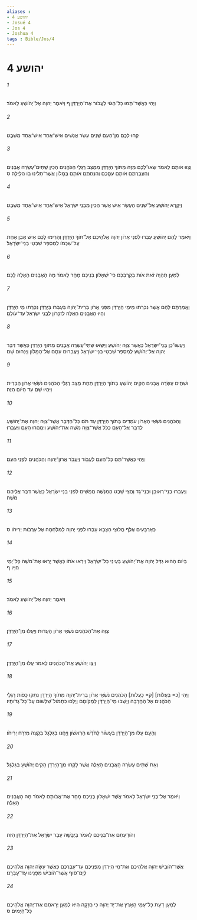 ```yaml
---
aliases : 
- יהושע 4
- Josué 4
- Jos 4
- Joshua 4
tags : Bible/Jos/4
---
```


# יהושע 4

###### 1
וַיְהִי כַּאֲשֶׁר־תַּמּוּ כָל־הַגֹּוי לַעֲבֹור אֶת־הַיַּרְדֵּן ף וַיֹּאמֶר יְהוָה אֶל־יְהֹושֻׁעַ לֵאמֹר׃
###### 2
קְחוּ לָכֶם מִן־הָעָם שְׁנֵים עָשָׂר אֲנָשִׁים אִישׁ־אֶחָד אִישׁ־אֶחָד מִשָּׁבֶט׃
###### 3
וְצַוּוּ אֹותָם לֵאמֹר שְׂאוּ־לָכֶם מִזֶּה מִתֹּוךְ הַיַּרְדֵּן מִמַּצַּב רַגְלֵי הַכֹּהֲנִים הָכִין שְׁתֵּים־עֶשְׂרֵה אֲבָנִים וְהַעֲבַרְתֶּם אֹותָם עִםָּכֶם וְהִנַּחְתֶּם אֹותָם בַּמָּלֹון אֲשֶׁר־תָּלִינוּ בֹו הַלָּיְלָה׃ ס
###### 4
וַיִּקְרָא יְהֹושֻׁעַ אֶל־שְׁנֵים הֶעָשָׂר אִישׁ אֲשֶׁר הֵכִין מִבְּנֵי יִשְׂרָאֵל אִישׁ־אֶחָד אִישׁ־אֶחָד מִשָּׁבֶט׃
###### 5
וַיֹּאמֶר לָהֶם יְהֹושֻׁעַ עִבְרוּ לִפְנֵי אֲרֹון יְהוָה אֱלֹהֵיכֶם אֶל־תֹּוךְ הַיַּרְדֵּן וְהָרִימוּ לָכֶם אִישׁ אֶבֶן אַחַת עַל־שִׁכְמֹו לְמִסְפַּר שִׁבְטֵי בְנֵי־יִשְׂרָאֵל׃
###### 6
לְמַעַן תִּהְיֶה זֹאת אֹות בְּקִרְבְּכֶם כִּי־יִשְׁאָלוּן בְּנֵיכֶם מָחָר לֵאמֹר מָה הָאֲבָנִים הָאֵלֶּה לָכֶם׃
###### 7
וַאֲמַרְתֶּם לָהֶם אֲשֶׁר נִכְרְתוּ מֵימֵי הַיַּרְדֵּן מִפְּנֵי אֲרֹון בְּרִית־יְהוָה בְּעָבְרֹו בַּיַּרְדֵּן נִכְרְתוּ מֵי הַיַּרְדֵּן וְהָיוּ הָאֲבָנִים הָאֵלֶּה לְזִכָּרֹון לִבְנֵי יִשְׂרָאֵל עַד־עֹולָם׃
###### 8
וַיַּעֲשׂוּ־כֵן בְּנֵי־יִשְׂרָאֵל כַּאֲשֶׁר צִוָּה יְהֹושֻׁעַ וַיִּשְׂאוּ שְׁתֵּי־עֶשְׂרֵה אֲבָנִים מִתֹּוךְ הַיַּרְדֵּן כַּאֲשֶׁר דִּבֶּר יְהוָה אֶל־יְהֹושֻׁעַ לְמִסְפַּר שִׁבְטֵי בְנֵי־יִשְׂרָאֵל וַיַּעֲבִרוּם עִםָּם אֶל־הַמָּלֹון וַיַּנִּחוּם שָׁם׃
###### 9
וּשְׁתֵּים עֶשְׂרֵה אֲבָנִים הֵקִים יְהֹושֻׁעַ בְּתֹוךְ הַיַּרְדֵּן תַּחַת מַצַּב רַגְלֵי הַכֹּהֲנִים נֹשְׂאֵי אֲרֹון הַבְּרִית וַיִּהְיוּ שָׁם עַד הַיֹּום הַזֶּה׃
###### 10
וְהַכֹּהֲנִים נֹשְׂאֵי הָאָרֹון עֹמְדִים בְּתֹוךְ הַיַּרְדֵּן עַד תֹּם כָּל־הַדָּבָר אֲשֶׁר־צִוָּה יְהוָה אֶת־יְהֹושֻׁעַ לְדַבֵּר אֶל־הָעָם כְּכֹל אֲשֶׁר־צִוָּה מֹשֶׁה אֶת־יְהֹושֻׁעַ וַיְמַהֲרוּ הָעָם וַיַּעֲבֹרוּ׃
###### 11
וַיְהִי כַּאֲשֶׁר־תַּם כָּל־הָעָם לַעֲבֹור וַיַּעֲבֹר אֲרֹון־יְהוָה וְהַכֹּהֲנִים לִפְנֵי הָעָם׃
###### 12
וַיַּעַבְרוּ בְּנֵי־רְאוּבֵן וּבְנֵי־גָד וַחֲצִי שֵׁבֶט הַמְנַשֶּׁה חֲמֻשִׁים לִפְנֵי בְּנֵי יִשְׂרָאֵל כַּאֲשֶׁר דִּבֶּר אֲלֵיהֶם מֹשֶׁה׃
###### 13
כְּאַרְבָּעִים אֶלֶף חֲלוּצֵי הַצָּבָא עָבְרוּ לִפְנֵי יְהוָה לַמִּלְחָמָה אֶל עַרְבֹות יְרִיחֹו׃ ס
###### 14
בַּיֹּום הַהוּא גִּדַּל יְהוָה אֶת־יְהֹושֻׁעַ בְּעֵינֵי כָּל־יִשְׂרָאֵל וַיִּרְאוּ אֹתֹו כַּאֲשֶׁר יָרְאוּ אֶת־מֹשֶׁה כָּל־יְמֵי חַיָּיו׃ ף
###### 15
וַיֹּאמֶר יְהוָה אֶל־יְהֹושֻׁעַ לֵאמֹר׃
###### 16
צַוֵּה אֶת־הַכֹּהֲנִים נֹשְׂאֵי אֲרֹון הָעֵדוּת וְיַעֲלוּ מִן־הַיַּרְדֵּן׃
###### 17
וַיְצַו יְהֹושֻׁעַ אֶת־הַכֹּהֲנִים לֵאמֹר עֲלוּ מִן־הַיַּרְדֵּן׃
###### 18
וַיְהִי [כ= בַּעֲלֹות] [ק= כַּעֲלֹות] הַכֹּהֲנִים נֹשְׂאֵי אֲרֹון בְּרִית־יְהוָה מִתֹּוךְ הַיַּרְדֵּן נִתְּקוּ כַּפֹּות רַגְלֵי הַכֹּהֲנִים אֶל הֶחָרָבָה וַיָּשֻׁבוּ מֵי־הַיַּרְדֵּן לִמְקֹוםָם וַיֵּלְכוּ כִתְמֹול־שִׁלְשֹׁום עַל־כָּל־גְּדֹותָיו׃
###### 19
וְהָעָם עָלוּ מִן־הַיַּרְדֵּן בֶּעָשֹׂור לַחֹדֶשׁ הָרִאשֹׁון וַיַּחֲנוּ בַּגִּלְגָּל בִּקְצֵה מִזְרַח יְרִיחֹו׃
###### 20
וְאֵת שְׁתֵּים עֶשְׂרֵה הָאֲבָנִים הָאֵלֶּה אֲשֶׁר לָקְחוּ מִן־הַיַּרְדֵּן הֵקִים יְהֹושֻׁעַ בַּגִּלְגָּל׃
###### 21
וַיֹּאמֶר אֶל־בְּנֵי יִשְׂרָאֵל לֵאמֹר אֲשֶׁר יִשְׁאָלוּן בְּנֵיכֶם מָחָר אֶת־אֲבֹותָם לֵאמֹר מָה הָאֲבָנִים הָאֵלֶּה׃
###### 22
וְהֹודַעְתֶּם אֶת־בְּנֵיכֶם לֵאמֹר בַּיַּבָּשָׁה עָבַר יִשְׂרָאֵל אֶת־הַיַּרְדֵּן הַזֶּה׃
###### 23
אֲשֶׁר־הֹובִישׁ יְהוָה אֱלֹהֵיכֶם אֶת־מֵי הַיַּרְדֵּן מִפְּנֵיכֶם עַד־עָבְרְכֶם כַּאֲשֶׁר עָשָׂה יְהוָה אֱלֹהֵיכֶם לְיַם־סוּף אֲשֶׁר־הֹובִישׁ מִפָּנֵינוּ עַד־עָבְרֵנוּ׃
###### 24
לְמַעַן דַּעַת כָּל־עַמֵּי הָאָרֶץ אֶת־יַד יְהוָה כִּי חֲזָקָה הִיא לְמַעַן יְרָאתֶם אֶת־יְהוָה אֱלֹהֵיכֶם כָּל־הַיָּמִים׃ ס
